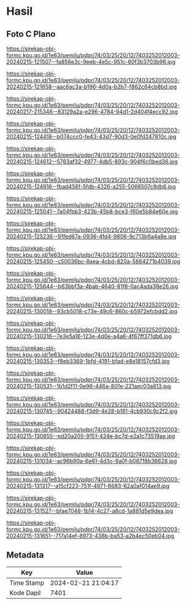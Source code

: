 # Hasil

## Foto C Plano

https://sirekap-obj-formc.kpu.go.id/1e63/pemilu/pdpr/74/03/25/20/12/7403252012003-20240215-121507--fa856e3c-9eeb-4e5c-951c-60f3b3703b96.jpg

https://sirekap-obj-formc.kpu.go.id/1e63/pemilu/pdpr/74/03/25/20/12/7403252012003-20240215-121658--aac6ac3a-b196-4d0a-b2b7-f862c64cb8bd.jpg

https://sirekap-obj-formc.kpu.go.id/1e63/pemilu/pdpr/74/03/25/20/12/7403252012003-20240217-215346--83129a2a-e296-4784-94d1-2d404f4ecc92.jpg

https://sirekap-obj-formc.kpu.go.id/1e63/pemilu/pdpr/74/03/25/20/12/7403252012003-20240215-124418--b074ccc0-fe43-43d7-90d3-0e0fd247810c.jpg

https://sirekap-obj-formc.kpu.go.id/1e63/pemilu/pdpr/74/03/25/20/12/7403252012003-20240215-124612--5763af32-4977-4db5-893c-904f6c0bed36.jpg

https://sirekap-obj-formc.kpu.go.id/1e63/pemilu/pdpr/74/03/25/20/12/7403252012003-20240215-124916--fbad456f-5fdb-4326-a255-5066507c9db6.jpg

https://sirekap-obj-formc.kpu.go.id/1e63/pemilu/pdpr/74/03/25/20/12/7403252012003-20240215-125041--7a04fbb3-423b-45b8-bce3-f60e5b84e60e.jpg

https://sirekap-obj-formc.kpu.go.id/1e63/pemilu/pdpr/74/03/25/20/12/7403252012003-20240215-125236--91fed67a-0936-4fd4-9806-9c713b6a4a8e.jpg

https://sirekap-obj-formc.kpu.go.id/1e63/pemilu/pdpr/74/03/25/20/12/7403252012003-20240215-125450--c50036bc-8aea-4cbd-820a-5884271b4039.jpg

https://sirekap-obj-formc.kpu.go.id/1e63/pemilu/pdpr/74/03/25/20/12/7403252012003-20240215-125644--b63bbf3a-4bab-4640-81f8-0ac4ada38e26.jpg

https://sirekap-obj-formc.kpu.go.id/1e63/pemilu/pdpr/74/03/25/20/12/7403252012003-20240215-130018--93cb5018-c73e-49c6-860c-b5972efcbdd2.jpg

https://sirekap-obj-formc.kpu.go.id/1e63/pemilu/pdpr/74/03/25/20/12/7403252012003-20240215-130216--7e3e5a16-123e-4d0e-a4a6-4f67ff371db6.jpg

https://sirekap-obj-formc.kpu.go.id/1e63/pemilu/pdpr/74/03/25/20/12/7403252012003-20240215-130353--f8eb3369-1bfd-4191-bfad-e8e18157cfd3.jpg

https://sirekap-obj-formc.kpu.go.id/1e63/pemilu/pdpr/74/03/25/20/12/7403252012003-20240215-130531--1b1d2f11-0e96-446a-801e-221aec03a813.jpg

https://sirekap-obj-formc.kpu.go.id/1e63/pemilu/pdpr/74/03/25/20/12/7403252012003-20240215-130745--90424488-f3d9-4e28-b181-4cb930c9c2f2.jpg

https://sirekap-obj-formc.kpu.go.id/1e63/pemilu/pdpr/74/03/25/20/12/7403252012003-20240215-130855--ed20a205-9151-424e-bc7d-e2a1c73519ae.jpg

https://sirekap-obj-formc.kpu.go.id/1e63/pemilu/pdpr/74/03/25/20/12/7403252012003-20240215-131034--ac96b90a-6e61-4d3c-9a0f-b08718b36628.jpg

https://sirekap-obj-formc.kpu.go.id/1e63/pemilu/pdpr/74/03/25/20/12/7403252012003-20240215-131317--a15cf223-751f-4971-8683-62a0af014ae9.jpg

https://sirekap-obj-formc.kpu.go.id/1e63/pemilu/pdpr/74/03/25/20/12/7403252012003-20240215-131527--bfae7048-1b14-4c27-a8cd-1a881d5e9dea.jpg

https://sirekap-obj-formc.kpu.go.id/1e63/pemilu/pdpr/74/03/25/20/12/7403252012003-20240215-131651--717a14ef-8973-438b-ba53-a2b4ec50eb04.jpg


## Metadata

| Key        | Value               |
| ---------- | ------------------- |
| Time Stamp | 2024-02-21 21:04:17 |
| Kode Dapil | 7401                |



